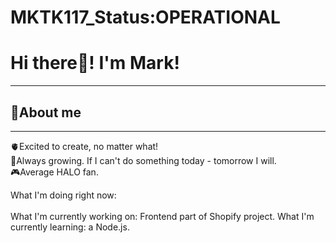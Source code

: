 # MKTK117_Status:OPERATIONAL

<h1>Hi there👋! I'm Mark!</h1>
<hr/>
<h2>👾About me</h2>
<hr/>

🫀Excited to create, no matter what!<br/>
🐡Always growing. If I can't do something today - tomorrow I will.<br/>
🎮Average HALO fan.<br/>

What I'm doing right now:
<br/><br/>
What I'm currently working on: Frontend part of Shopify project.
What I'm currently learning: a Node.js.






